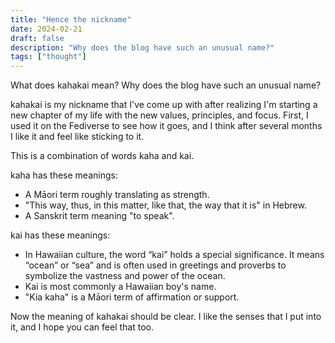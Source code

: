 ```yaml
---
title: "Hence the nickname"
date: 2024-02-21
draft: false
description: "Why does the blog have such an unusual name?"
tags: ["thought"]
---
```


What does kahakai mean? Why does the blog have such an unusual name?

kahakai is my nickname that I've come up with after realizing I'm starting a new chapter of my life with the new values, principles, and focus. First, I used it on the Fediverse to see how it goes, and I think after several months I like it and feel like sticking to it.

This is a combination of words kaha and kai.

kaha has these meanings:
- A Māori term roughly translating as strength.
- "This way, thus, in this matter, like that, the way that it is" in Hebrew.
- A Sanskrit term meaning "to speak".

kai has these meanings:
- In Hawaiian culture, the word “kai” holds a special significance. It means “ocean” or “sea” and is often used in greetings and proverbs to symbolize the vastness and power of the ocean.
- Kai is most commonly a Hawaiian boy's name.
- "Kia kaha" is a Māori term of affirmation or support.

Now the meaning of kahakai should be clear. I like the senses that I put into it, and I hope you can feel that too.
